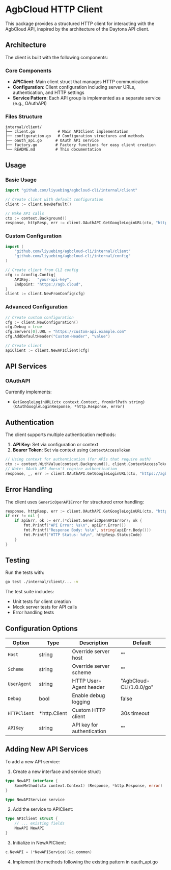 # AgbCloud HTTP Client

This package provides a structured HTTP client for interacting with the AgbCloud API, inspired by the architecture of the Daytona API client.

## Architecture

The client is built with the following components:

### Core Components

- **APIClient**: Main client struct that manages HTTP communication
- **Configuration**: Client configuration including server URLs, authentication, and HTTP settings
- **Service Pattern**: Each API group is implemented as a separate service (e.g., OAuthAPI)

### Files Structure

```
internal/client/
├── client.go          # Main APIClient implementation
├── configuration.go   # Configuration structures and methods
├── oauth_api.go      # OAuth API service
├── factory.go        # Factory functions for easy client creation
└── README.md         # This documentation
```

## Usage

### Basic Usage

```go
import "github.com/liyuebing/agbcloud-cli/internal/client"

// Create client with default configuration
client := client.NewDefault()

// Make API calls
ctx := context.Background()
response, httpResp, err := client.OAuthAPI.GetGoogleLoginURL(ctx, "https://agb.cloud")
```

### Custom Configuration

```go
import (
    "github.com/liyuebing/agbcloud-cli/internal/client"
    "github.com/liyuebing/agbcloud-cli/internal/config"
)

// Create client from CLI config
cfg := &config.Config{
    APIKey:   "your-api-key",
    Endpoint: "https://agb.cloud",
}
client := client.NewFromConfig(cfg)
```

### Advanced Configuration

```go
// Create custom configuration
cfg := client.NewConfiguration()
cfg.Debug = true
cfg.Servers[0].URL = "https://custom-api.example.com"
cfg.AddDefaultHeader("Custom-Header", "value")

// Create client
apiClient := client.NewAPIClient(cfg)
```

## API Services

### OAuthAPI

Currently implements:
- `GetGoogleLoginURL(ctx context.Context, fromUrlPath string) (OAuthGoogleLoginResponse, *http.Response, error)`

## Authentication

The client supports multiple authentication methods:

1. **API Key**: Set via configuration or context
2. **Bearer Token**: Set via context using `ContextAccessToken`

```go
// Using context for authentication (for APIs that require auth)
ctx := context.WithValue(context.Background(), client.ContextAccessToken, "your-token")
// Note: OAuth API doesn't require authentication
response, _, err := client.OAuthAPI.GetGoogleLoginURL(ctx, "https://agb.cloud")
```

## Error Handling

The client uses `GenericOpenAPIError` for structured error handling:

```go
response, httpResp, err := client.OAuthAPI.GetGoogleLoginURL(ctx, "https://agb.cloud")
if err != nil {
    if apiErr, ok := err.(*client.GenericOpenAPIError); ok {
        fmt.Printf("API Error: %s\n", apiErr.Error())
        fmt.Printf("Response Body: %s\n", string(apiErr.Body()))
        fmt.Printf("HTTP Status: %d\n", httpResp.StatusCode)
    }
}
```

## Testing

Run the tests with:

```bash
go test ./internal/client/... -v
```

The test suite includes:
- Unit tests for client creation
- Mock server tests for API calls
- Error handling tests

## Configuration Options

| Option | Type | Description | Default |
|--------|------|-------------|---------|
| `Host` | string | Override server host | "" |
| `Scheme` | string | Override server scheme | "" |
| `UserAgent` | string | HTTP User-Agent header | "AgbCloud-CLI/1.0.0/go" |
| `Debug` | bool | Enable debug logging | false |
| `HTTPClient` | *http.Client | Custom HTTP client | 30s timeout |
| `APIKey` | string | API key for authentication | "" |

## Adding New API Services

To add a new API service:

1. Create a new interface and service struct:
```go
type NewAPI interface {
    SomeMethod(ctx context.Context) (Response, *http.Response, error)
}

type NewAPIService service
```

2. Add the service to APIClient:
```go
type APIClient struct {
    // ... existing fields
    NewAPI NewAPI
}
```

3. Initialize in NewAPIClient:
```go
c.NewAPI = (*NewAPIService)(&c.common)
```

4. Implement the methods following the existing pattern in oauth_api.go 